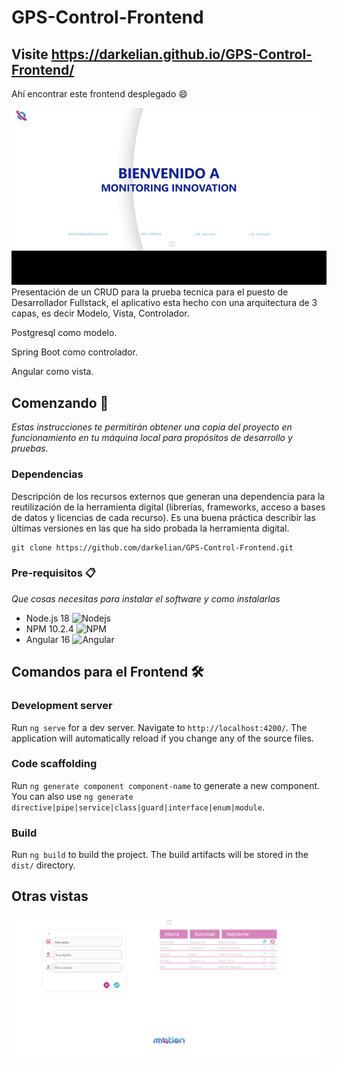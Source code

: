 # GPS-Control-Frontend
## Visite https://darkelian.github.io/GPS-Control-Frontend/
Ahí encontrar este frontend desplegado 😄
<div align="center">
  <img src="https://github.com/darkelian/GPS-Control-Backend/blob/main/img/2024-05-22%2007-57-55.gif" alt="Video de Demostración">
</div>
Presentación de un CRUD para la prueba tecnica para el puesto de Desarrollador Fullstack, el aplicativo esta hecho con una arquitectura de 3 capas, es decir Modelo, Vista, Controlador.

Postgresql como modelo.

Spring Boot como controlador.

Angular como vista.

## Comenzando 🚀

_Estas instrucciones te permitirán obtener una copia del proyecto en funcionamiento en tu máquina local para propósitos de desarrollo y pruebas._

### Dependencias
Descripción de los recursos externos que generan una dependencia para la reutilización de la herramienta digital (librerías, frameworks, acceso a bases de datos y licencias de cada recurso). Es una buena práctica describir las últimas versiones en las que ha sido probada la herramienta digital. 

    git clone https://github.com/darkelian/GPS-Control-Frontend.git


### Pre-requisitos 📋

_Que cosas necesitas para instalar el software y como instalarlas_
- Node.js 18  <img src="https://w7.pngwing.com/pngs/56/223/png-transparent-node-js-javascript-computer-icons-github-angle-text-logo.png" width="25" alt="Nodejs">
- NPM 10.2.4 <img src="https://upload.wikimedia.org/wikipedia/commons/thumb/d/db/Npm-logo.svg/2560px-Npm-logo.svg.png" width="25" alt="NPM">
- Angular 16 <img src="https://upload.wikimedia.org/wikipedia/commons/thumb/c/cf/Angular_full_color_logo.svg/180px-Angular_full_color_logo.svg.png" width="25" alt="Angular">

## Comandos para el Frontend 🛠️

### Development server

Run `ng serve` for a dev server. Navigate to `http://localhost:4200/`. The application will automatically reload if you change any of the source files.

### Code scaffolding

Run `ng generate component component-name` to generate a new component. You can also use `ng generate directive|pipe|service|class|guard|interface|enum|module`.

### Build

Run `ng build` to build the project. The build artifacts will be stored in the `dist/` directory.

## Otras vistas
<p align="center"><img src="https://github.com/darkelian/GPS-Control-Frontend/blob/main/fronted-crud/src/assets/GitImg/image.png"/></p>
